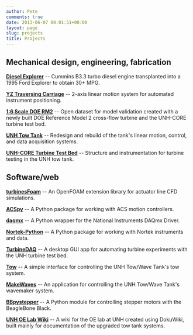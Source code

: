 ```yaml
---
author: Pete
comments: true
date: 2013-06-07 00:01:51+00:00
layout: page
slug: projects
title: Projects
---
```


## Mechanical design, engineering, fabrication

[**Diesel Explorer**](/projects/diesel-explorer) -- Cummins B3.3 turbo diesel
engine transplanted into a 1995 Ford Explorer to obtain 30+ MPG.


[**YZ Traversing Carriage**](http://petebachant.me/yz-traversing-carriage/)
 -- 2-axis linear motion system for automated instrument positioning.

[**1:6 Scale DOE RM2**](https://github.com/UNH-CORE/RM2-tow-tank) -- Open
dataset for model validation created with a newly built DOE Reference Model 2
cross-flow turbine and the UNH-CORE turbine test bed.

[**UNH Tow
Tank**](https://marine.unh.edu/oelab/wiki/doku.php?id=tow_tank:changes:2012:doe_upgrades) --
Redesign and rebuild of the tank's linear motion, control, and data acquisition
systems.

[**UNH-CORE Turbine Test
Bed**](https://marine.unh.edu/oelab/wiki/doku.php?id=tow_tank:technical_info:turbine_test_bed) --
Structure and instrumentation for turbine testing in the UNH tow tank.


## Software/web

[**turbinesFoam**](https://github.com/turbinesFoam/turbinesFoam) --  An OpenFOAM
extension library for actuator line CFD simulations.

[**ACSpy**](https://github.com/petebachant/ACSpy) --  A Python package for
working with ACS motion controllers.

[**daqmx**](https://github.com/petebachant/daqmx) -- A Python wrapper for the
National Instruments DAQmx Driver.

[**Nortek-Python**](https://github.com/petebachant/Nortek-Python) -- A Python
package for working with Nortek instruments and data.

[**TurbineDAQ**](https://github.com/petebachant/TurbineDAQ) -- A desktop GUI app
for automating turbine experiments with the UNH turbine test bed.

[**Tow**](https://github.com/petebachant/Tow) -- A simple interface for
controlling the UNH Tow/Wave Tank's tow system.

[**MakeWaves**](https://github.com/petebachant/MakeWaves) -- An application for
controlling the UNH Tow/Wave Tank's wavemaker system.

[**BBpystepper**](https://github.com/petebachant/BBpystepper) -- A Python module
for controlling stepper motors with the BeagleBone Black.

[**UNH OE Lab Wiki**](http://marine.unh.edu/oelab/wiki) -- A wiki for the OE lab
at UNH created using DokuWiki, built mainly for documentation of the upgraded
tow tank systems.

